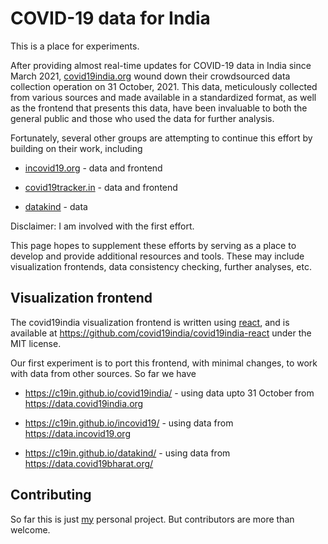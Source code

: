 # COVID-19 data for India

This is a place for experiments.

After providing almost real-time updates for COVID-19 data in India
since March 2021, [covid19india.org](https://covid19india.org) wound
down their crowdsourced data collection operation on 31 October, 2021.
This data, meticulously collected from various sources and made
available in a standardized format, as well as the frontend that
presents this data, have been invaluable to both the general public
and those who used the data for further analysis.

Fortunately, several other groups are attempting to continue this
effort by building on their work, including

- [incovid19.org](https://incovid19.org) - data and frontend

- [covid19tracker.in](https://covid19tracker.in) - data and frontend

- [datakind](https://data.covid19bharat.org/) - data

Disclaimer: I am involved with the first effort.

This page hopes to supplement these efforts by serving as a place to
develop and provide additional resources and tools. These may include
visualization frontends, data consistency checking, further analyses,
etc.


## Visualization frontend

The covid19india visualization frontend is written using
[react](https://en.wikipedia.org/wiki/React_(JavaScript_library)), and
is available at <https://github.com/covid19india/covid19india-react>
under the MIT license. 

Our first experiment is to port this frontend, with minimal changes,
to work with data from other sources. So far we have

- <https://c19in.github.io/covid19india/> - using data upto 31 October
  from <https://data.covid19india.org>

- <https://c19in.github.io/incovid19/> - using data from
  <https://data.incovid19.org>

- <https://c19in.github.io/datakind/> - using data from
  <https://data.covid19bharat.org/>


## Contributing

So far this is just [my](https://deepayan.github.io) personal
project. But contributors are more than welcome.

